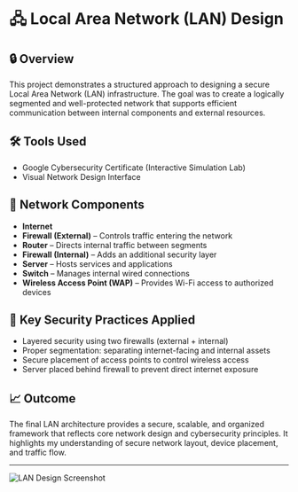 # 🖧 Local Area Network (LAN) Design

## 🔒 Overview
This project demonstrates a structured approach to designing a secure Local Area Network (LAN) infrastructure. The goal was to create a logically segmented and well-protected network that supports efficient communication between internal components and external resources.

## 🛠️ Tools Used
- Google Cybersecurity Certificate (Interactive Simulation Lab)
- Visual Network Design Interface

## 🧩 Network Components
- **Internet**
- **Firewall (External)** – Controls traffic entering the network
- **Router** – Directs internal traffic between segments
- **Firewall (Internal)** – Adds an additional security layer
- **Server** – Hosts services and applications
- **Switch** – Manages internal wired connections
- **Wireless Access Point (WAP)** – Provides Wi-Fi access to authorized devices

## 🔐 Key Security Practices Applied
- Layered security using two firewalls (external + internal)
- Proper segmentation: separating internet-facing and internal assets
- Secure placement of access points to control wireless access
- Server placed behind firewall to prevent direct internet exposure

## 📈 Outcome
The final LAN architecture provides a secure, scalable, and organized framework that reflects core network design and cybersecurity principles. It highlights my understanding of secure network layout, device placement, and traffic flow.

---

![LAN Design Screenshot](./screenshot.png)
